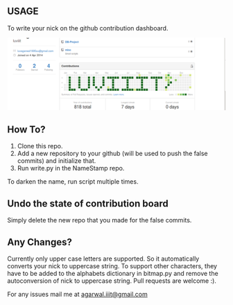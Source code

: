 USAGE
--------
To write your nick on the github contribution dashboard.

![](img.png?raw=True)

How To?
--------
  1. Clone this repo.
  2. Add a new repository to your github (will be used to push the false commits) and initialize that.
  3. Run write.py in the NameStamp repo.

To darken the name, run script multiple times.

Undo the state of contribution board
-------------------------------------
Simply delete the new repo that you made for the false commits.

Any Changes?
---------------
Currently only upper case letters are supported. So it automatically converts your nick to uppercase string.
To support other characters, they have to be added to the alphabets dictionary in bitmap.py and remove the autoconversion of nick to uppercase string.
Pull requests are welcome :).

For any issues mail me at agarwal.iiit@gmail.com
